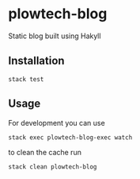
# plowtech-blog

Static blog built using Hakyll

## Installation

```
stack test
```

## Usage

For development you can use
```
stack exec plowtech-blog-exec watch
```

to clean the cache run

```
stack clean plowtech-blog
```
